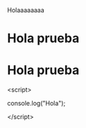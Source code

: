 Holaaaaaaaa
  
<html>
<head>

<title>Majon</title>
  
<head>

<body>
<h1> Hola prueba </h1>

<h1> Hola prueba </h1>

<script\>
  
console.log("Hola");  

</script\>

</body>
</html>
